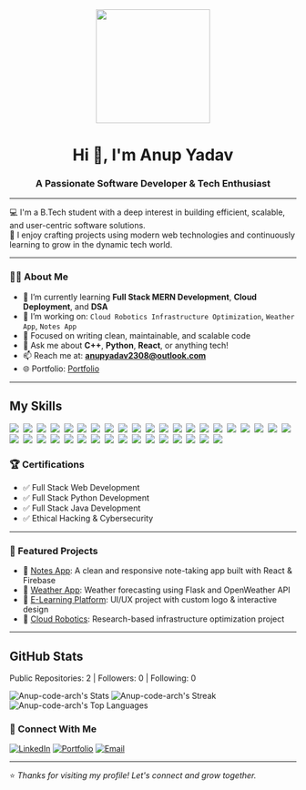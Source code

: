 <div align="center">
  <img height="200" src="https://media.giphy.com/media/M9gbBd9nbDrOTu1Mqx/giphy.gif"  />
</div>

###



###

<h1 align="center">Hi 👋, I'm Anup Yadav</h1>
<h3 align="center">A Passionate Software Developer & Tech Enthusiast</h3>

---

💻 I'm a B.Tech student with a deep interest in building efficient, scalable, and user-centric software solutions.  
🔧 I enjoy crafting projects using modern web technologies and continuously learning to grow in the dynamic tech world.

---

### 🧑‍💻 About Me

- 🌱 I’m currently learning **Full Stack MERN Development**, **Cloud Deployment**, and **DSA**
- 🔭 I’m working on: `Cloud Robotics Infrastructure Optimization`, `Weather App`, `Notes App`
- 🎯 Focused on writing clean, maintainable, and scalable code
- 💬 Ask me about **C++**, **Python**, **React**, or anything tech!
- 📫 Reach me at: **anupyadav2308@outlook.com**
- 🌐 Portfolio: [Portfolio](https://your-portfolio-link.com)

---


## My Skills

<img src="https://img.shields.io/badge/C-00599C?logo=c&logoColor=white"> 
<img src="https://img.shields.io/badge/C++-%2300599C.svg?logo=c%2B%2B&logoColor=white"> 
<img src="https://img.shields.io/badge/Python-3776AB?logo=python&logoColor=fff"> 
<img src="https://img.shields.io/badge/Java-%23ED8B00.svg?logo=openjdk&logoColor=white"> 
<img src="https://img.shields.io/badge/TypeScript-3178C6?logo=typescript&logoColor=fff"> 
<img src="https://img.shields.io/badge/XML-767C52?logo=xml&logoColor=fff"> 
<img src="https://img.shields.io/badge/HTML-%23E34F26.svg?logo=html5&logoColor=white"> 
<img src="https://img.shields.io/badge/CSS-1572B6?logo=css3&logoColor=fff"> 
<img src="https://img.shields.io/badge/JavaScript-F7DF1E?logo=javascript&logoColor=000"> 
<img src="https://img.shields.io/badge/.NET-512BD4?logo=dotnet&logoColor=fff"> 
<img src="https://img.shields.io/badge/Anaconda-44A833?logo=anaconda&logoColor=fff"> 
<img src="https://img.shields.io/badge/Angular-%23DD0031.svg?logo=angular&logoColor=white"> 
<img src="https://img.shields.io/badge/Django-%23092E20.svg?logo=django&logoColor=white"> 
<img src="https://img.shields.io/badge/Flask-000?logo=flask&logoColor=fff"> 
<img src="https://img.shields.io/badge/FastAPI-009485.svg?logo=fastapi&logoColor=white"> 
<img src="https://img.shields.io/badge/Docker-2496ED?logo=docker&logoColor=fff"> 
<img src="https://img.shields.io/badge/Three.js-000?logo=threedotjs&logoColor=fff"> 
<img src="https://img.shields.io/badge/Tailwind%20CSS-%2338B2AC.svg?logo=tailwind-css&logoColor=white"> 
<img src="https://img.shields.io/badge/Sass-C69?logo=sass&logoColor=fff"> 
<img src="https://img.shields.io/badge/Google%20Cloud-%234285F4.svg?logo=google-cloud&logoColor=white"> 
<img src="https://img.shields.io/badge/AWS-%23FF9900.svg?logo=amazon-web-services&logoColor=white"> 
<img src="https://img.shields.io/badge/Firebase-039BE5?logo=Firebase&logoColor=white"> 
<img src="https://img.shields.io/badge/Vercel-%23000000.svg?logo=vercel&logoColor=white"> 
<img src="https://img.shields.io/badge/MongoDB-%234ea94b.svg?logo=mongodb&logoColor=white"> 
<img src="https://img.shields.io/badge/MySQL-4479A1?logo=mysql&logoColor=fff"> 
<img src="https://img.shields.io/badge/Postgres-%23316192.svg?logo=postgresql&logoColor=white"> 
<img src="https://img.shields.io/badge/SQLite-%2307405e.svg?logo=sqlite&logoColor=white"> 
<img src="https://img.shields.io/badge/ChatGPT-74aa9c?logo=openai&logoColor=white"> 
<img src="https://img.shields.io/badge/GitHub%20Copilot-000?logo=githubcopilot&logoColor=fff"> 
<img src="https://img.shields.io/badge/Google%20Assistant-4285F4?logo=googleassistant&logoColor=fff"> 
<img src="https://img.shields.io/badge/Google%20Gemini-886FBF?logo=googlegemini&logoColor=fff"> 
<img src="https://img.shields.io/badge/GitHub-%23121011.svg?logo=github&logoColor=white"> 
<img src="https://img.shields.io/badge/GitLab-FC6D26?logo=gitlab&logoColor=fff"> 
<img src="https://img.shields.io/badge/Yarn-2C8EBB?logo=yarn&logoColor=fff"> 
<img src="https://img.shields.io/badge/npm-CB3837?logo=npm&logoColor=fff"> 
<img src="https://img.shields.io/badge/PyPI-3775A9?logo=pypi&logoColor=fff"> 
<img src="https://img.shields.io/badge/pnpm-F69220?logo=pnpm&logoColor=fff"> 


### 🏆 Certifications

- ✅ Full Stack Web Development  
- ✅ Full Stack Python Development  
- ✅ Full Stack Java Development  
- ✅ Ethical Hacking & Cybersecurity

---

### 📂 Featured Projects

- 🔹 [Notes App](https://github.com/your-username/notes-app): A clean and responsive note-taking app built with React & Firebase  
- 🔹 [Weather App](https://github.com/your-username/weather-app): Weather forecasting using Flask and OpenWeather API  
- 🔹 [E-Learning Platform](https://github.com/your-username/elementary-elearning): UI/UX project with custom logo & interactive design  
- 🔹 [Cloud Robotics](https://github.com/your-username/cloud-robotics): Research-based infrastructure optimization project

---
## GitHub Stats
Public Repositories: 2  | Followers: 0  | Following: 0

![Anup-code-arch's Stats](https://github-readme-stats.vercel.app/api?username=Anup-code-arch&theme=highcontrast&show_icons=true&hide_border=false&count_private=true)
![Anup-code-arch's Streak](https://github-readme-streak-stats.herokuapp.com/?user=Anup-code-arch&theme=highcontrast&hide_border=false)
![Anup-code-arch's Top Languages](https://github-readme-stats.vercel.app/api/top-langs/?username=Anup-code-arch&theme=highcontrast&show_icons=true&hide_border=false&layout=compact)


###


### 🤝 Connect With Me

[![LinkedIn](https://img.shields.io/badge/LinkedIn-blue?style=flat&logo=linkedin&logoColor=white)](https://www.linkedin.com/in/anup-yadav-646b262a7?)
[![Portfolio](https://img.shields.io/badge/Portfolio-black?style=flat&logo=github&logoColor=white)](https://Portfolio)
[![Email](https://img.shields.io/badge/Email-D14836?style=flat&logo=gmail&logoColor=white)](mailto:anupyadav2308@outlook.com)

---

⭐️ *Thanks for visiting my profile! Let's connect and grow together.*














